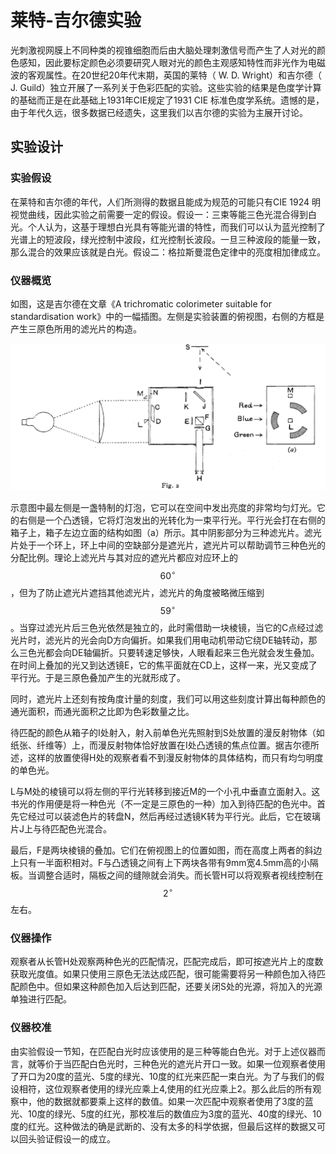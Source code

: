 # 莱特-吉尔德实验

光刺激视网膜上不同种类的视锥细胞而后由大脑处理刺激信号而产生了人对光的颜色感知，因此要标定颜色必须要研究人眼对光的颜色主观感知特性而非光作为电磁波的客观属性。在20世纪20年代末期，英国的莱特（ W. D. Wright）和吉尔德（ J. Guild）独立开展了一系列关于色彩匹配的实验。这些实验的结果是色度学计算的基础而正是在此基础上1931年CIE规定了1931 CIE 标准色度学系统。遗憾的是，由于年代久远，很多数据已经遗失，这里我们以吉尔德的实验为主展开讨论。

## 实验设计

### 实验假设

在莱特和吉尔德的年代，人们所测得的数据且能成为规范的可能只有CIE 1924 明视觉曲线，因此实验之前需要一定的假设。假设一：三束等能三色光混合得到白光。个人认为，这基于理想白光具有等能光谱的特性，而我们可以认为蓝光控制了光谱上的短波段，绿光控制中波段，红光控制长波段。一旦三种波段的能量一致，那么混合的效果应该就是白光。假设二：格拉斯曼混色定律中的亮度相加律成立。

### 仪器概览

如图，这是吉尔德在文章《A trichromatic colorimeter suitable for standardisation work》中的一幅插图。左侧是实验装置的俯视图，右侧的方框是产生三原色所用的滤光片的构造。

![](.gitbook/assets/guild-fig2.PNG)

示意图中最左侧是一盏特制的灯泡，它可以在空间中发出亮度的非常均匀灯光。它的右侧是一个凸透镜，它将灯泡发出的光转化为一束平行光。平行光会打在右侧的箱子上，箱子左边立面的结构如图（a）所示。其中阴影部分为三种滤光片。滤光片处于一个环上，环上中间的空缺部分是遮光片，遮光片可以帮助调节三种色光的分配比例。理论上滤光片与其对应的遮光片都应对应环上的 $$60^\circ$$ ，但为了防止遮光片遮挡其他滤光片，滤光片的角度被略微压缩到 $$59^\circ$$ 。当穿过滤光片后三色光依然是独立的，此时需借助一块棱镜，当它的C点经过滤光片时，滤光片的光会向D方向偏折。如果我们用电动机带动它绕DE轴转动，那么三色光都会向DE轴偏折。只要转速足够快，人眼看起来三色光就会发生叠加。在时间上叠加的光又到达透镜E，它的焦平面就在CD上，这样一来，光又变成了平行光。于是三原色叠加产生的光就形成了。

同时，遮光片上还刻有按角度计量的刻度，我们可以用这些刻度计算出每种颜色的通光面积，而通光面积之比即为色彩数量之比。

待匹配的颜色从箱子的I处射入，射入前单色光先照射到S处放置的漫反射物体（如纸张、纤维等）上，而漫反射物体恰好放置在I处凸透镜的焦点位置。据吉尔德所述，这样的放置使得H处的观察者看不到漫反射物体的具体结构，而只有均匀明度的单色光。

L与M处的棱镜可以将左侧的平行光转移到接近M的一个小孔中垂直立面射入。这书光的作用便是将一种色光（不一定是三原色的一种）加入到待匹配的色光中。首先它经过可以装滤色片的转盘N，然后再经过透镜K转为平行光。此后，它在玻璃片J上与待匹配色光混合。

最后，F是两块棱镜的叠加。它们在俯视图上的位置如图，而在高度上两者的斜边上只有一半面积相对。F与凸透镜之间有上下两块各带有9mm宽4.5mm高的小隔板。当调整合适时，隔板之间的缝隙就会消失。而长管H可以将观察者视线控制在 $$2^\circ$$ 左右。

### 仪器操作

观察者从长管H处观察两种色光的匹配情况，匹配完成后，即可按遮光片上的度数获取光度值。如果只使用三原色无法达成匹配，很可能需要将另一种颜色加入待匹配颜色中。但如果这种颜色加入后达到匹配，还要关闭S处的光源，将加入的光源单独进行匹配。

### 仪器校准
由实验假设一节知，在匹配白光时应该使用的是三种等能白色光。对于上述仪器而言，就等价于当匹配白色光时，三种色光的遮光片开口一致。如果一位观察者使用了开口为20度的蓝光、5度的绿光、10度的红光来匹配一束白光。为了与我们的假设相符，这位观察者使用的绿光应乘上4,使用的红光应乘上2。那么此后的所有观察中，他的数据就都要乘上这样的数值。如果一次匹配中观察者使用了3度的蓝光、10度的绿光、5度的红光，那校准后的数值应为3度的蓝光、40度的绿光、10度的红光。这种做法的确是武断的、没有太多的科学依据，但最后这样的数据又可以回头验证假设一的成立。

